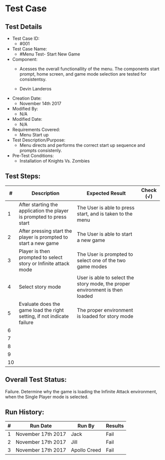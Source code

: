 # Test Case 

## Test Details

* Test Case ID:
  * #001
* Test Case Name:
  * #Menu Test- Start New Game 
* Component: 
  * Acesses the overall functionallity of the menu. The components start prompt, home screen, and game mode selection are tested for consistentsy.  
 
  * Devin Landeros
* Creation Date:
  * November 14th 2017
* Modified By:
  * N/A
* Modified Date:
  * N/A
* Requirements Covered:
  * Menu Start up
* Test Description/Purpose:
  * Menu directs and performs the correct start up sequence and prompts consistenly.
* Pre-Test Conditions:
  * Installation of Knights Vs. Zombies 
## Test Steps: 
| # | Description | Expected Result | Check (√) |
| --- | --- | --- | --- |
| 1 | After starting the application the player is prompted to press start | The User is able to press start, and is taken to the menu | |			
| 2 | After pressing start the player is prompted to start a new game | The User is able to start a new game | |			
| 3 | Player is then prompted to select story or Infinite attack mode | The User is prompted to select one of the two game modes | |			
| 4 | Select story mode | User is able to select the story mode, the proper environment is then loaded | |			
| 5 | Evaluate does the game load the right setting, if not indicate failure  | The proper environment is loaded for story mode | |			
| 6 | | | |			
| 7 | | | |			
| 8 | | | |			
| 9 | | | |			
| 10 | | | |			

## Overall Test Status:
Failure. Determine why the game is loading the Infinite Attack environment, when the Single Player mode is selected. 


## Run History:
| # |	Run Date |	Run By |	Results |
| --- | --- | --- | --- |
| 1 | November 17th 2017 | Jack | Fail |			
| 2 | November 17th 2017 | Jill | Fail |			
| 3 | November 17th 2017 | Apollo Creed | Fail |			

